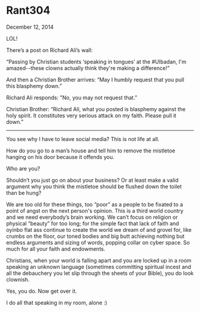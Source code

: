 # Rant304


December 12, 2014

LOL!

There’s a post on Richard Ali’s wall: 

“Passing by Christian students ‘speaking in tongues’ at the #UIbadan, I'm amazed--these clowns actually think they're making a difference!”

And then a Christian Brother arrives: “May I humbly request that you pull this blasphemy down.”

Richard Ali responds: "No, you may not request that.”

Christian Brother: “Richard Ali, what you posted is blasphemy against the holy spirit. It constitutes very serious attack on my faith. Please pull it down.”
***
You see why I have to leave social media? This is not life at all.

How do you go to a man’s house and tell him to remove the mistletoe hanging on his door because it offends you. 

Who are you?

Shouldn’t you just go on about your business? Or at least make a valid argument why you think the mistletoe should be flushed down the toilet than be hung?

We are too old for these things, too “poor” as a people to be fixated to a point of angst on the next person's opinion. This is a third world country and we need everybody’s brain working. We can’t focus on religion or physical “beauty” for too long; for the simple fact that lack of faith and oyinbo flat ass continue to create the world we dream of and grovel for, like crumbs on the floor, our toned bodies and big butt achieving nothing but endless arguments and sizing of words, popping collar on cyber space. So much for all your faith and endowments.

Christians, when your world is falling apart and you are locked up in a room speaking an unknown language (sometimes committing spiritual incest and all the debauchery you let slip through the sheets of your Bible), you do look clownish.

Yes, you do. Now get over it.

I do all that speaking in my room, alone :)